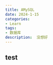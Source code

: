 ```yaml
---
title: AMySQL
date: 2024-1-15
categories: 
- Learn
tags: 
- 数据库
description:  没想好
---
```


## test
